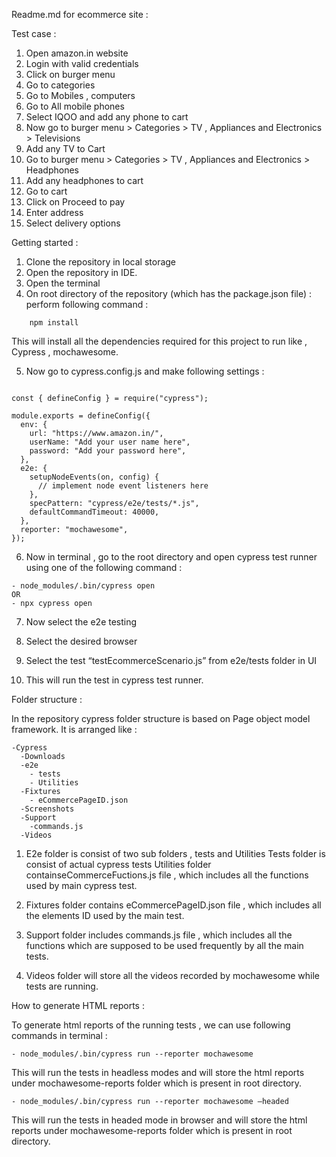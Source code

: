 Readme.md for ecommerce site :

Test case :

1.	Open amazon.in website
2.	Login with valid credentials
3.	Click on burger menu
4.	Go to categories 
5.	Go to Mobiles , computers
6.	Go to All mobile phones
7.	Select IQOO and add any phone to cart
8.	Now go to burger menu > Categories > TV , Appliances and Electronics > Televisions
9.	Add any TV to Cart
10.	Go to burger menu > Categories > TV , Appliances and Electronics >  Headphones 
11.	Add any headphones to cart
12.	Go to cart
13.	Click on Proceed to pay
14.	Enter address 
15.	Select delivery options


Getting started :

1.	Clone the repository in local storage
2.	Open the repository in IDE.
3.	Open the terminal 
4.	On root directory of the repository (which has the package.json file) :
perform following command :
```
    npm install
```

This will install all the dependencies required for this project to run like , Cypress , mochawesome.


5.	Now go to cypress.config.js and make following settings :


```

const { defineConfig } = require("cypress");

module.exports = defineConfig({
  env: {
    url: "https://www.amazon.in/",
    userName: "Add your user name here",
    password: "Add your password here",
  },
  e2e: {
    setupNodeEvents(on, config) {
      // implement node event listeners here
    },
    specPattern: "cypress/e2e/tests/*.js",
    defaultCommandTimeout: 40000,
  },
  reporter: "mochawesome",
});

```

6.	Now in terminal , go to the root directory and open cypress test runner using one of the following command :
```
- node_modules/.bin/cypress open
OR
- npx cypress open
```

7.	Now select the e2e testing

8.	Select the desired browser


9.	Select the test “testEcommerceScenario.js” from e2e/tests folder in UI


10.	This will run the test in cypress test runner.



Folder structure :

In the repository cypress folder structure is based on Page object model framework.
It is arranged like :
```
-Cypress 
  -Downloads
  -e2e
    - tests
    - Utilities
  -Fixtures
    - eCommercePageID.json
  -Screenshots
  -Support 
    -commands.js
  -Videos

```
1.	E2e folder is consist of two sub folders , tests and Utilities
Tests folder is consist of actual cypress tests
Utilities folder containseCommerceFuctions.js file , which includes all the functions used by main cypress test.


2.	Fixtures folder contains eCommercePageID.json file , which includes all the elements ID used by the main test.


3.	Support folder includes commands.js file , which includes all the functions which are supposed to be used frequently by all the main tests.


4.	Videos folder will store all the videos recorded by mochawesome while tests are running.






How to generate HTML reports :

To generate html reports of the running tests , we can use following commands in terminal :
```
- node_modules/.bin/cypress run --reporter mochawesome   
```
This will run the tests in headless modes and will store the html reports under mochawesome-reports folder which is present in root directory.

```
- node_modules/.bin/cypress run --reporter mochawesome –headed  
```
This will run the tests in headed mode in browser and will store the html reports under mochawesome-reports folder which is present in root directory.













